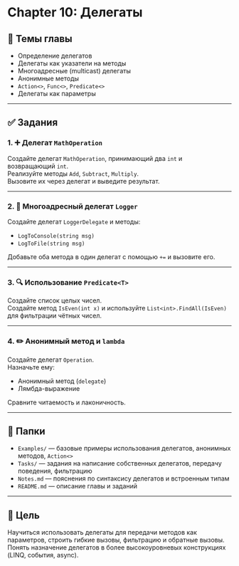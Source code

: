 # Chapter 10: Делегаты

## 📘 Темы главы

- Определение делегатов
- Делегаты как указатели на методы
- Многоадресные (multicast) делегаты
- Анонимные методы
- `Action<>`, `Func<>`, `Predicate<>`
- Делегаты как параметры

---

## ✅ Задания

### 1. ➕ Делегат `MathOperation`
Создайте делегат `MathOperation`, принимающий два `int` и возвращающий `int`.  
Реализуйте методы `Add`, `Subtract`, `Multiply`.  
Вызовите их через делегат и выведите результат.

---

### 2. 📣 Многоадресный делегат `Logger`
Создайте делегат `LoggerDelegate` и методы:
- `LogToConsole(string msg)`
- `LogToFile(string msg)`

Добавьте оба метода в один делегат с помощью `+=` и вызовите его.

---

### 3. 🔍 Использование `Predicate<T>`
Создайте список целых чисел.  
Создайте метод `IsEven(int x)` и используйте `List<int>.FindAll(IsEven)` для фильтрации чётных чисел.

---

### 4. ✏️ Анонимный метод и `lambda`
Создайте делегат `Operation`.  
Назначьте ему:
- Анонимный метод (`delegate`)
- Лямбда-выражение

Сравните читаемость и лаконичность.

---

## 📁 Папки

- `Examples/` — базовые примеры использования делегатов, анонимных методов, `Action<>`
- `Tasks/` — задания на написание собственных делегатов, передачу поведения, фильтрацию
- `Notes.md` — пояснения по синтаксису делегатов и встроенным типам
- `README.md` — описание главы и заданий

---

## 📌 Цель

Научиться использовать делегаты для передачи методов как параметров, строить гибкие вызовы, фильтрацию и обратные вызовы. Понять назначение делегатов в более высокоуровневых конструкциях (LINQ, события, async).
